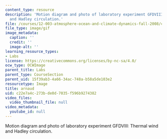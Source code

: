 ```yaml
---
content_type: resource
description: 'Motion diagram and photo of laboratory experiment GFDVIII: Thermal wind
  and Hadley circulation.'
file: /courses/12-003-atmosphere-ocean-and-climate-dynamics-fall-2008/c22e7a4c273bde0d7035f596b9274382_arnaud.gif
file_type: image/gif
image_metadata:
  caption: ''
  credit: ''
  image-alt: ''
learning_resource_types:
- Labs
license: https://creativecommons.org/licenses/by-nc-sa/4.0/
ocw_type: OCWImage
parent_title: Labs
parent_type: CourseSection
parent_uid: 15f39ab3-4a66-34ac-748a-b58a5de103e2
resourcetype: Image
title: arnaud
uid: c22e7a4c-273b-de0d-7035-f596b9274382
video_files:
  video_thumbnail_file: null
video_metadata:
  youtube_id: null
---
```

Motion diagram and photo of laboratory experiment GFDVIII: Thermal wind and Hadley circulation.